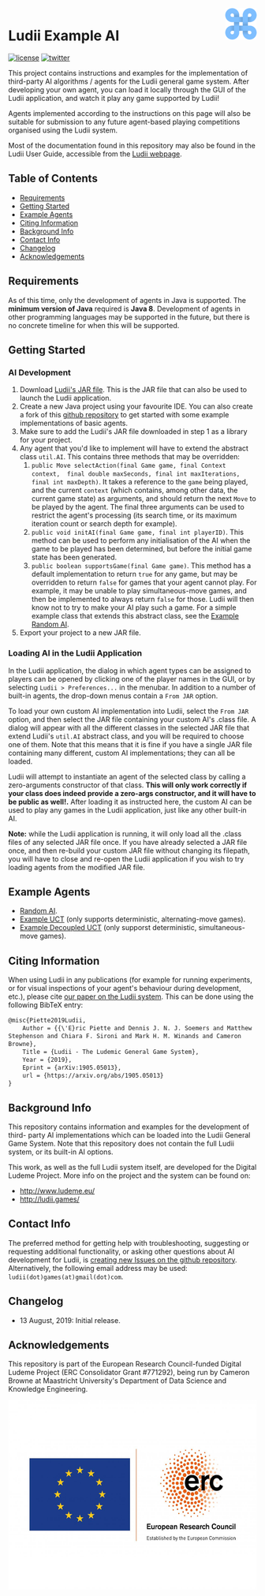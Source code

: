 <img align="right" src="./resources/ludii-logo-64x64.png">

# Ludii Example AI

[![license](https://img.shields.io/github/license/Ludeme/LudiiExampleAI)](LICENSE)
[![twitter](https://img.shields.io/twitter/follow/ludiigames?style=social)](https://twitter.com/intent/follow?screen_name=ludiigames)

This project contains instructions and examples for the implementation of 
third-party AI algorithms / agents for the Ludii general game system. After
developing your own agent, you can load it locally through the GUI of the
Ludii application, and watch it play any game supported by Ludii! 

Agents implemented according to the instructions on this page will also be
suitable for submission to any future agent-based playing competitions
organised using the Ludii system.

Most of the documentation found in this repository may also be found in
the Ludii User Guide, accessible from the 
[Ludii webpage](http://ludii.games/index.html).

## Table of Contents
- [Requirements](#requirements)
- [Getting Started](#getting-started)
- [Example Agents](#example-agents)
- [Citing Information](#citing-information)
- [Background Info](#background-info)
- [Contact Info](#contact-info)
- [Changelog](#changelog)
- [Acknowledgements](#acknowledgements)

## Requirements

As of this time, only the development of agents in Java is supported. The
**minimum version of Java** required is **Java 8**. Development of agents
in other programming languages may be supported in the future, but there
is no concrete timeline for when this will be supported.

## Getting Started

### AI Development

1. Download [Ludii's JAR file](http://ludii.games/downloads.html). This is the
JAR file that can also be used to launch the Ludii application.
2. Create a new Java project using your favourite IDE. You can also create a
fork of this [github repository](https://github.com/Ludeme/LudiiExampleAI)
to get started with some example implementations of basic agents.
3. Make sure to add the Ludii's JAR file downloaded in step 1 as a library for
your project.
4. Any agent that you'd like to implement will have to extend the abstract class
`util.AI`. This contains three methods that may be overridden:
	1. `public Move selectAction(final Game game, final Context context, 
	final double maxSeconds, final int maxIterations, final int maxDepth)`.
	It takes a reference to the `game` being played, and the current 
	`context` (which contains, among other data, the current game state) as
	arguments, and should return the next `Move` to be played by the agent. 
	The final three arguments can be used to restrict the agent's processing
	(its search time, or its maximum iteration count or search depth for example).
	2. `public void initAI(final Game game, final int playerID)`. This method can be used
	to perform any initialisation of the AI when the game to be played has been
	determined, but before the initial game state has been generated. 
	3. `public boolean supportsGame(final Game game)`. This method has a default implementation
	to return `true` for any game, but may be overridden to return `false` for games
	that your agent cannot play. For example, it may be unable to play simultaneous-move
	games, and then be implemented to always return `false` for those. Ludii will then
	know not to try to make your AI play such a game.
For a simple example class that extends this abstract class, see the 
[Example Random AI](src/random/RandomAI.java).
5. Export your project to a new JAR file.

### Loading AI in the Ludii Application

In the Ludii application, the dialog in which agent types can be assigned to
players can be opened by clicking one of the player names in the GUI, or by
selecting `Ludii > Preferences...` in the menubar. In addition to a
number of built-in agents, the drop-down menus contain a `From JAR` option.

To load your own custom AI implementation into Ludii, select the `From JAR`
option, and then select the JAR file containing your custom AI's .class file.
A dialog will appear with all the different classes in the selected JAR file
that extend Ludii's `util.AI` abstract class, and you will be required to
choose one of them. Note that this means that it is fine if you have a single
JAR file containing many different, custom AI implementations; they can all be
loaded.

Ludii will attempt to instantiate an agent of the selected class by calling
a zero-arguments constructor of that class. **This will only work correctly
if your class does indeed provide a zero-args constructor, and it will have
to be public as well!.** After loading it as instructed here, the custom AI
can be used to play any games in the Ludii application, just like any other
built-in AI.

**Note:** while the Ludii application is running, it will only load all the
.class files of any selected JAR file once. If you have already selected a
JAR file once, and then re-build your custom JAR file without changing its
filepath, you will have to close and re-open the Ludii application if you
wish to try loading agents from the modified JAR file.

## Example Agents

- [Random AI](src/random/RandomAI.java).
- [Example UCT](src/mcts/ExampleUCT.java) (only supports deterministic, alternating-move games).
- [Example Decoupled UCT](src/mcts/ExampleDUCT.java) (only supporst deterministic, simultaneous-move games).

## Citing Information

When using Ludii in any publications (for example for running experiments, or
for visual inspections of your agent's behaviour during development, etc.), 
please cite [our paper on the Ludii system](https://arxiv.org/abs/1905.05013).
This can be done using the following BibTeX entry:

	@misc{Piette2019Ludii,
		Author = {{\'E}ric Piette and Dennis J. N. J. Soemers and Matthew Stephenson and Chiara F. Sironi and Mark H. M. Winands and Cameron Browne},
		Title = {Ludii - The Ludemic General Game System},
		Year = {2019},
		Eprint = {arXiv:1905.05013},
		url = {https://arxiv.org/abs/1905.05013}
	}

## Background Info

This repository contains information and examples for the development of third-
party AI implementations which can be loaded into the Ludii General Game System.
Note that this repository does not contain the full Ludii system, or its
built-in AI options.

This work, as well as the full Ludii system itself, are developed for the
Digital Ludeme Project. More info on the project and the system can be found on:

- http://www.ludeme.eu/
- http://ludii.games/

## Contact Info

The preferred method for getting help with troubleshooting, suggesting or
requesting additional functionality, or asking other questions about AI
development for Ludii, is [creating new Issues on the github repository](https://github.com/Ludeme/LudiiExampleAI/issues).
Alternatively, the following email address may be used: `ludii(dot)games(at)gmail(dot)com`.

## Changelog

- 13 August, 2019: Initial release.

## Acknowledgements

This repository is part of the European Research Council-funded Digital Ludeme Project (ERC Consolidator Grant \#771292), being run by Cameron Browne at Maastricht University's Department of Data Science and Knowledge Engineering. 

<a href="https://erc.europa.eu/"><img src="./resources/LOGO_ERC-FLAG_EU_.jpg" title="Funded by the European Research Council" alt="European Research Council Logo" height="384"></a>
